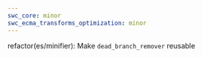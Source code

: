 ```yaml
---
swc_core: minor
swc_ecma_transforms_optimization: minor
---
```


refactor(es/minifier): Make `dead_branch_remover` reusable
